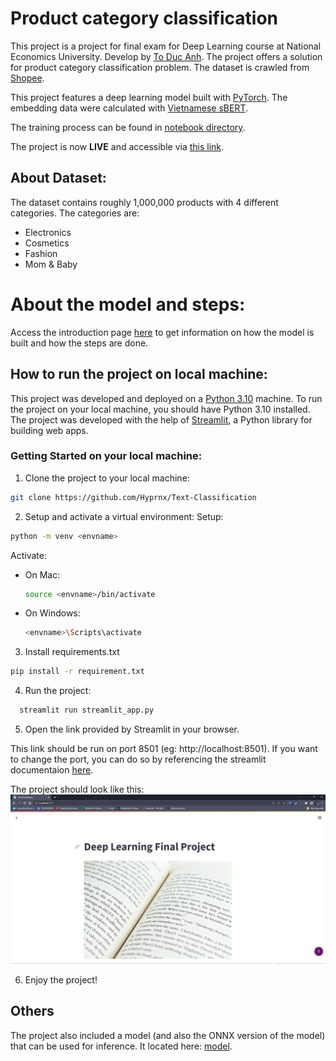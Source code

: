 # Product category classification

This project is a project for final exam for Deep Learning course at National Economics University. 
Develop by [To Duc Anh](https://github.com/Hyprnx/). The project offers a solution for product category classification
problem. The dataset is crawled from [Shopee](https://shopee.vn/). 

This project features a deep learning model built with [PyTorch](https://pytorch.org/). The embedding data were 
calculated with [Vietnamese sBERT](https://huggingface.co/keepitreal/vietnamese-sbert).

The training process can be found in [notebook directory](/notebooks).

The project is now **LIVE** and accessible via [this link](https://hyprnx-text-classification-streamlit-app-7egu9j.streamlit.app/).

## About Dataset:
The dataset contains roughly 1,000,000 products with 4 different categories. The categories are:
- Electronics
- Cosmetics
- Fashion
- Mom & Baby

# About the model and steps:
Access the introduction page [here](https://hyprnx-text-classification-streamlit-app-7egu9j.streamlit.app/How_we_did_it)
to get information on how the model is built and how the steps are done.

## How to run the project on local machine:
This project was developed and deployed on a [Python 3.10](https://www.python.org/downloads/release/python-3109/) 
machine. To run the project on your local machine, you should have Python 3.10 installed. The project was developed with
the help of [Streamlit](https://streamlit.io/), a Python library for building web apps.

### Getting Started on your local machine:
1. Clone the project to your local machine:
```bash
git clone https://github.com/Hyprnx/Text-Classification
```
2. Setup and activate a virtual environment:
Setup:
```bash
python -m venv <envname>
```

Activate:
- On Mac:
  ```sh
  source <envname>/bin/activate
  ```
- On Windows:
  ```sh
  <envname>\Scripts\activate
  ```

3. Install requirements.txt
  ```sh
  pip install -r requirement.txt
  ```

4. Run the project:
  ```sh
    streamlit run streamlit_app.py
   ```

5. Open the link provided by Streamlit in your browser.

This link should be run on port 8501 (eg: http://localhost:8501). If you want to change the port, you can do so by
referencing the streamlit documentaion [here](https://docs.streamlit.io/library/advanced-features/configuration).

The project should look like this:
![image](resource/readme_resources/landing_page.png)

6. Enjoy the project!

## Others
The project also included a model (and also the ONNX version of the model) that can be used for inference. 
It located here: [model](resource/).









